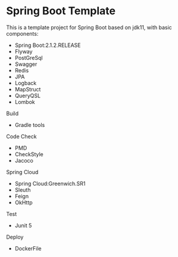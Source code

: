 # Spring Boot Template
This is a template project for Spring Boot based on jdk11, with basic components:

- Spring Boot:2.1.2.RELEASE
- Flyway
- PostGreSql
- Swagger
- Redis
- JPA
- Logback
- MapStruct
- QueryQSL
- Lombok

Build
- Gradle tools

Code Check
- PMD
- CheckStyle
- Jacoco

Spring Cloud
- Spring Cloud:Greenwich.SR1
- Sleuth
- Feign
- OkHttp

Test
- Junit 5

Deploy
- DockerFile
